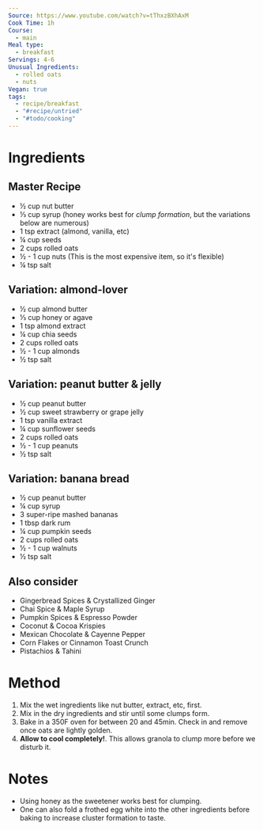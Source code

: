 ```yaml
---
Source: https://www.youtube.com/watch?v=tThxzBXhAxM
Cook Time: 1h
Course:
  - main
Meal type:
  - breakfast
Servings: 4-6
Unusual Ingredients:
  - rolled oats
  - nuts
Vegan: true
tags:
  - recipe/breakfast
  - "#recipe/untried"
  - "#todo/cooking"
---
```

# Ingredients

## Master Recipe

- ½ cup nut butter
- ⅓ cup syrup (honey works best for *clump formation*, but the variations below are numerous)
- 1 tsp extract (almond, vanilla, etc)
- ¼ cup seeds
- 2 cups rolled oats
- ½ - 1 cup nuts (This is the most expensive item, so it's flexible)
- ¼ tsp salt

## Variation: almond-lover

- ½ cup almond butter
- ⅓ cup honey or agave
- 1 tsp almond extract
- ¼ cup chia seeds
- 2 cups rolled oats
- ½ - 1 cup almonds
- ½ tsp salt

## Variation: peanut butter & jelly

- ½ cup peanut butter
- ½ cup sweet strawberry or grape jelly
- 1 tsp vanilla extract
- ¼ cup sunflower seeds
- 2 cups rolled oats
- ½ - 1 cup peanuts
- ½ tsp salt

## Variation: banana bread

- ½ cup peanut butter
- ¼ cup syrup
- 3 super-ripe mashed bananas
- 1 tbsp dark rum
- ¼ cup pumpkin seeds
- 2 cups rolled oats
- ½ - 1 cup walnuts
- ½ tsp salt

## Also consider

- Gingerbread Spices & Crystallized Ginger
- Chai Spice & Maple Syrup
- Pumpkin Spices & Espresso Powder
- Coconut & Cocoa Krispies
- Mexican Chocolate & Cayenne Pepper
- Corn Flakes or Cinnamon Toast Crunch
- Pistachios & Tahini

# Method

1. Mix the wet ingredients like nut butter, extract, etc, first.
2. Mix in the dry ingredients and stir until some clumps form.
3. Bake in a 350F oven for between 20 and 45min. Check in and remove once oats are lightly golden.
4. **Allow to cool completely!**. This allows granola to clump more before we disturb it.

# Notes

- Using honey as the sweetener works best for clumping.
- One can also fold a frothed egg white into the other ingredients before baking to increase cluster formation to taste.